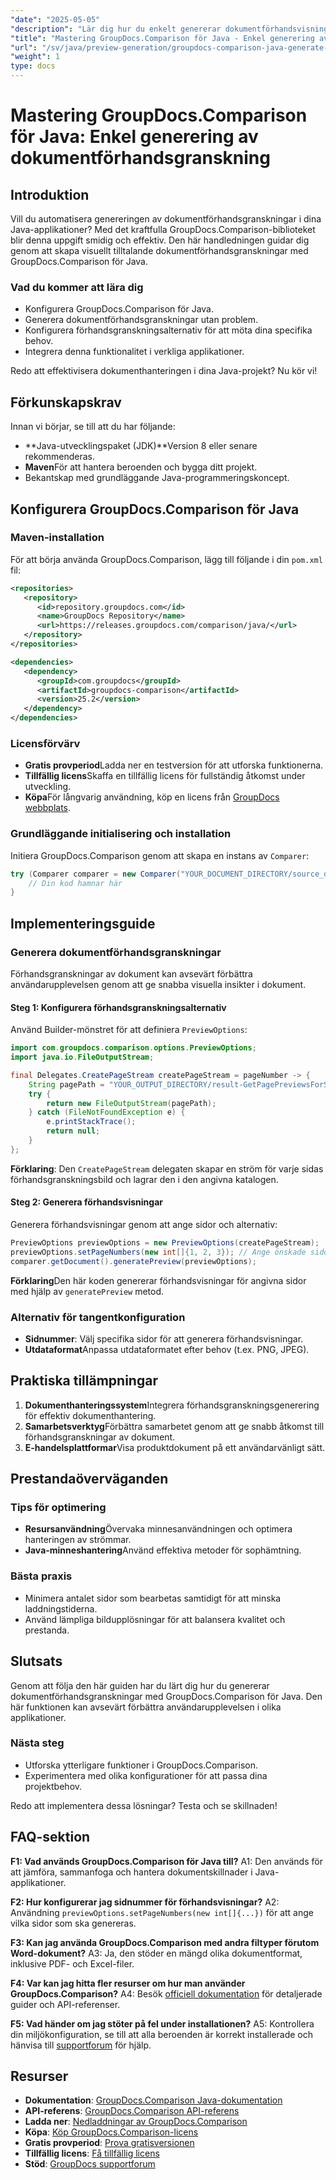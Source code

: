 ```yaml
---
"date": "2025-05-05"
"description": "Lär dig hur du enkelt genererar dokumentförhandsvisningar med GroupDocs.Comparison för Java. Förbättra användarupplevelsen för ditt program."
"title": "Mastering GroupDocs.Comparison för Java - Enkel generering av dokumentförhandsgranskning"
"url": "/sv/java/preview-generation/groupdocs-comparison-java-generate-previews/"
"weight": 1
type: docs
---
```

# Mastering GroupDocs.Comparison för Java: Enkel generering av dokumentförhandsgranskning

## Introduktion

Vill du automatisera genereringen av dokumentförhandsgranskningar i dina Java-applikationer? Med det kraftfulla GroupDocs.Comparison-biblioteket blir denna uppgift smidig och effektiv. Den här handledningen guidar dig genom att skapa visuellt tilltalande dokumentförhandsgranskningar med GroupDocs.Comparison för Java.

### Vad du kommer att lära dig
- Konfigurera GroupDocs.Comparison för Java.
- Generera dokumentförhandsgranskningar utan problem.
- Konfigurera förhandsgranskningsalternativ för att möta dina specifika behov.
- Integrera denna funktionalitet i verkliga applikationer.

Redo att effektivisera dokumenthanteringen i dina Java-projekt? Nu kör vi!

## Förkunskapskrav

Innan vi börjar, se till att du har följande:

- **Java-utvecklingspaket (JDK)**Version 8 eller senare rekommenderas.
- **Maven**För att hantera beroenden och bygga ditt projekt.
- Bekantskap med grundläggande Java-programmeringskoncept.

## Konfigurera GroupDocs.Comparison för Java

### Maven-installation

För att börja använda GroupDocs.Comparison, lägg till följande i din `pom.xml` fil:

```xml
<repositories>
   <repository>
      <id>repository.groupdocs.com</id>
      <name>GroupDocs Repository</name>
      <url>https://releases.groupdocs.com/comparison/java/</url>
   </repository>
</repositories>

<dependencies>
   <dependency>
      <groupId>com.groupdocs</groupId>
      <artifactId>groupdocs-comparison</artifactId>
      <version>25.2</version>
   </dependency>
</dependencies>
```

### Licensförvärv

- **Gratis provperiod**Ladda ner en testversion för att utforska funktionerna.
- **Tillfällig licens**Skaffa en tillfällig licens för fullständig åtkomst under utveckling.
- **Köpa**För långvarig användning, köp en licens från [GroupDocs webbplats](https://purchase.groupdocs.com/buy).

### Grundläggande initialisering och installation

Initiera GroupDocs.Comparison genom att skapa en instans av `Comparer`:

```java
try (Comparer comparer = new Comparer("YOUR_DOCUMENT_DIRECTORY/source_document.docx")) {
    // Din kod hamnar här
}
```

## Implementeringsguide

### Generera dokumentförhandsgranskningar

Förhandsgranskningar av dokument kan avsevärt förbättra användarupplevelsen genom att ge snabba visuella insikter i dokument.

#### Steg 1: Konfigurera förhandsgranskningsalternativ

Använd Builder-mönstret för att definiera `PreviewOptions`:

```java
import com.groupdocs.comparison.options.PreviewOptions;
import java.io.FileOutputStream;

final Delegates.CreatePageStream createPageStream = pageNumber -> {
    String pagePath = "YOUR_OUTPUT_DIRECTORY/result-GetPagePreviewsForSourceDocument_" + pageNumber + ".png";
    try {
        return new FileOutputStream(pagePath);
    } catch (FileNotFoundException e) {
        e.printStackTrace();
        return null;
    }
};
```

**Förklaring**: Den `CreatePageStream` delegaten skapar en ström för varje sidas förhandsgranskningsbild och lagrar den i den angivna katalogen.

#### Steg 2: Generera förhandsvisningar

Generera förhandsvisningar genom att ange sidor och alternativ:

```java
PreviewOptions previewOptions = new PreviewOptions(createPageStream);
previewOptions.setPageNumbers(new int[]{1, 2, 3}); // Ange önskade sidor
comparer.getDocument().generatePreview(previewOptions);
```

**Förklaring**Den här koden genererar förhandsvisningar för angivna sidor med hjälp av `generatePreview` metod.

### Alternativ för tangentkonfiguration

- **Sidnummer**: Välj specifika sidor för att generera förhandsvisningar.
- **Utdataformat**Anpassa utdataformatet efter behov (t.ex. PNG, JPEG).

## Praktiska tillämpningar

1. **Dokumenthanteringssystem**Integrera förhandsgranskningsgenerering för effektiv dokumenthantering.
2. **Samarbetsverktyg**Förbättra samarbetet genom att ge snabb åtkomst till förhandsgranskningar av dokument.
3. **E-handelsplattformar**Visa produktdokument på ett användarvänligt sätt.

## Prestandaöverväganden

### Tips för optimering
- **Resursanvändning**Övervaka minnesanvändningen och optimera hanteringen av strömmar.
- **Java-minneshantering**Använd effektiva metoder för sophämtning.

### Bästa praxis
- Minimera antalet sidor som bearbetas samtidigt för att minska laddningstiderna.
- Använd lämpliga bildupplösningar för att balansera kvalitet och prestanda.

## Slutsats

Genom att följa den här guiden har du lärt dig hur du genererar dokumentförhandsgranskningar med GroupDocs.Comparison för Java. Den här funktionen kan avsevärt förbättra användarupplevelsen i olika applikationer. 

### Nästa steg
- Utforska ytterligare funktioner i GroupDocs.Comparison.
- Experimentera med olika konfigurationer för att passa dina projektbehov.

Redo att implementera dessa lösningar? Testa och se skillnaden!

## FAQ-sektion

**F1: Vad används GroupDocs.Comparison för Java till?**
A1: Den används för att jämföra, sammanfoga och hantera dokumentskillnader i Java-applikationer.

**F2: Hur konfigurerar jag sidnummer för förhandsvisningar?**
A2: Användning `previewOptions.setPageNumbers(new int[]{...})` för att ange vilka sidor som ska genereras.

**F3: Kan jag använda GroupDocs.Comparison med andra filtyper förutom Word-dokument?**
A3: Ja, den stöder en mängd olika dokumentformat, inklusive PDF- och Excel-filer.

**F4: Var kan jag hitta fler resurser om hur man använder GroupDocs.Comparison?**
A4: Besök [officiell dokumentation](https://docs.groupdocs.com/comparison/java/) för detaljerade guider och API-referenser.

**F5: Vad händer om jag stöter på fel under installationen?**
A5: Kontrollera din miljökonfiguration, se till att alla beroenden är korrekt installerade och hänvisa till [supportforum](https://forum.groupdocs.com/c/comparison) för hjälp.

## Resurser

- **Dokumentation**: [GroupDocs.Comparison Java-dokumentation](https://docs.groupdocs.com/comparison/java/)
- **API-referens**: [GroupDocs.Comparison API-referens](https://reference.groupdocs.com/comparison/java/)
- **Ladda ner**: [Nedladdningar av GroupDocs.Comparison](https://releases.groupdocs.com/comparison/java/)
- **Köpa**: [Köp GroupDocs.Comparison-licens](https://purchase.groupdocs.com/buy)
- **Gratis provperiod**: [Prova gratisversionen](https://releases.groupdocs.com/comparison/java/)
- **Tillfällig licens**: [Få tillfällig licens](https://purchase.groupdocs.com/temporary-license/)
- **Stöd**: [GroupDocs supportforum](https://forum.groupdocs.com/c/comparison)